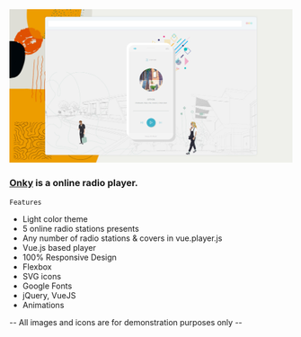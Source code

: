 <img src="preview/view.jpg">

### [Onky](https://onky.vercel.app/) is a online radio player. ###

```
Features
```

- Light color theme
- 5 online radio stations presents
- Any number of radio stations & covers in vue.player.js
- Vue.js based player
- 100% Responsive Design
- Flexbox
- SVG icons 
- Google Fonts
- jQuery, VueJS
- Animations

-- All images and icons are for demonstration purposes only --
